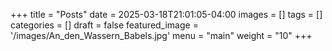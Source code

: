 +++
title = "Posts"
date = 2025-03-18T21:01:05-04:00
images = []
tags = []
categories = []
draft = false
featured_image = '/images/An_den_Wassern_Babels.jpg'
menu = "main"
weight = "10"
+++
